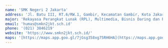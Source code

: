 ```yaml
---
name: 'SMK Negeri 2 Jakarta'
address: 'Jl. Batu III, RT.6/RW.1, Gambir, Kecamatan Gambir, Kota Jakarta Pusat, Daerah Khusus Ibukota Jakarta 10110'
major: 'Rekayasa Perangkat Lunak (RPL), Multimedia, Bisnis Daring dan Pemasaran, Otomatisasi dan Tata Kelola Perkantoran, Akuntansi dan Keuangan Lembaga.'
email: 'humas@smkn2jkt.sch.id'
phone: '(021) 3846219'
website: 'https://www.smkn2jkt.sch.id/'
maps: '[https://maps.app.goo.gl/7jGsg358xg75RH6HA](https://maps.app.goo.gl/LXhbvoF3REPATtC96)'
---
```

